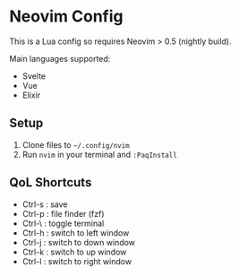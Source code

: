 # Neovim Config

This is a Lua config so requires Neovim > 0.5 (nightly build).

Main languages supported:

* Svelte
* Vue
* Elixir

## Setup

1. Clone files to `~/.config/nvim`
2. Run `nvim` in your terminal and `:PaqInstall`

## QoL Shortcuts

* Ctrl-s : save
* Ctrl-p : file finder (fzf)
* Ctrl-\ : toggle terminal
* Ctrl-h : switch to left window
* Ctrl-j : switch to down window
* Ctrl-k : switch to up window
* Ctrl-l : switch to right window

